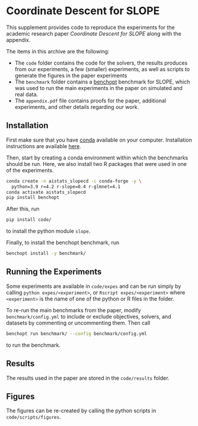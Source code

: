 # Coordinate Descent for SLOPE

This supplement provides code to reproduce the experiments for the academic
research paper _Coordinate Descent for SLOPE_ along with the appendix.

The items in this archive are the following:

- The `code` folder contains the code for the solvers, the results produces from
  our experiments, a few (smaller) experiments, as well as scripts to generate
  the figures in the paper experiments
- The `benchmark` folder contains a [benchopt](https://benchopt.github.io/)
  benchmark for SLOPE, which was used to run the main experiments in the
  paper on simulated and real data.
- The `appendix.pdf` file contains proofs for the paper, additional experiments,
  and other details regarding our work.

## Installation

First make sure that you have
[conda](https://conda.io/projects/conda/en/latest/index.html) available on your
computer. Installation instructions are available
[here](https://conda.io/projects/conda/en/latest/user-guide/install/).

Then, start by creating a conda environment within which the benchmarks should
be run. Here, we also install two R packages that were used in one of the
experiments.

```bash
conda create -n aistats_slopecd -c conda-forge -y \
  python=3.9 r=4.2 r-slope=0.4 r-glmnet=4.1 
conda activate aistats_slopecd
pip install benchopt
```

After this, run

```bash
pip install code/
```

to install the python module `slope`.

Finally, to install the benchopt benchmark, run

```bash
benchopt install -y benchmark/
```

## Running the Experiments

Some experiments are available in `code/expes` and can be run simply by calling
`python expes/<experiment>`, or `Rscript expes/<experiment>` where
`<experiment>` is the name of one of the python or R files in the folder.

To re-run the main benchmarks from the paper, modify `benchmark/config.yml` to
include or exclude objectives, solvers, and datasets by commenting or
uncommenting them. Then call

```bash
benchopt run benchmark/ --config benchmark/config.yml
```

to run the benchmark.

## Results

The results used in the paper are stored in the `code/results` folder.

## Figures

The figures can be re-created by calling the python scripts in
`code/scripts/figures`.

